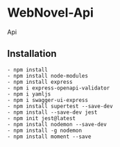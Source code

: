 # WebNovel-Api
Api

## Installation
    - npm install
    - npm install node-modules 
    - npm install express
    - npm i express-openapi-validator
    - npm i yamljs
    - npm i swagger-ui-express
    - npm install supertest --save-dev
    - npm install --save-dev jest
    - npm init jest@latest
    - npm install nodemon --save-dev
    - npm install -g nodemon  
    - npm install moment --save

